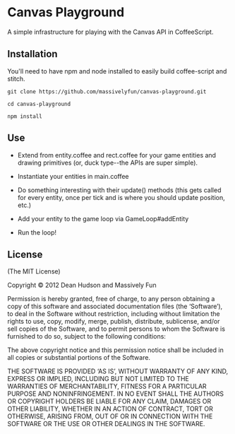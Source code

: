 # Canvas Playground

A simple infrastructure for playing with the Canvas API in CoffeeScript.

## Installation

You'll need to have npm and node installed to easily build coffee-script and stitch.

```
git clone https://github.com/massivelyfun/canvas-playground.git

cd canvas-playground

npm install
```

## Use

* Extend from entity.coffee and rect.coffee for your game entities and
drawing primitives (or, duck type--the APIs are super simple).

* Instantiate your entities in main.coffee

* Do something interesting with their update() methods (this gets
  called for every entity, once per tick and is where you should
  update position, etc.)

* Add your entity to the game loop via GameLoop#addEntity

* Run the loop!

## License

(The MIT License)

Copyright © 2012 Dean Hudson and Massively Fun

Permission is hereby granted, free of charge, to any person obtaining a copy of this software and associated documentation files (the ‘Software’), to deal in the Software without restriction, including without limitation the rights to use, copy, modify, merge, publish, distribute, sublicense, and/or sell copies of the Software, and to permit persons to whom the Software is furnished to do so, subject to the following conditions:

The above copyright notice and this permission notice shall be included in all copies or substantial portions of the Software.

THE SOFTWARE IS PROVIDED ‘AS IS’, WITHOUT WARRANTY OF ANY KIND, EXPRESS OR IMPLIED, INCLUDING BUT NOT LIMITED TO THE WARRANTIES OF MERCHANTABILITY, FITNESS FOR A PARTICULAR PURPOSE AND NONINFRINGEMENT. IN NO EVENT SHALL THE AUTHORS OR COPYRIGHT HOLDERS BE LIABLE FOR ANY CLAIM, DAMAGES OR OTHER LIABILITY, WHETHER IN AN ACTION OF CONTRACT, TORT OR OTHERWISE, ARISING FROM, OUT OF OR IN CONNECTION WITH THE SOFTWARE OR THE USE OR OTHER DEALINGS IN THE SOFTWARE.
